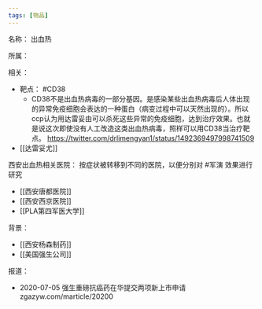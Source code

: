 ```yaml
---
tags: [物品]
---
```


名称：
出血热

所属：

相关：
- 靶点： #CD38
	- CD38不是出血热病毒的一部分基因。是感染某些出血热病毒后人体出现的异常免疫细胞会表达的一种蛋白（病变过程中可以天然出现的）。所以ccp认为用达雷妥由可以杀死这些异常的免疫细胞，达到治疗效果。也就是说这次即使没有人工改造这类出血热病毒，照样可以用CD38当治疗靶点。 https://twitter.com/drlimengyan1/status/1492369497998741509
- [[达雷妥尤]]

西安出血热相关医院：
按症状被转移到不同的医院，以便分别对 #军演 效果进行研究
- [[西安唐都医院]]
- [[西安西京医院]]
- [[PLA第四军医大学]]

背景：
- [[西安杨森制药]]
- [[美国强生公司]]

报道：
- 2020-07-05 强生重磅抗癌药在华提交两项新上市申请 zgazyw.com/marticle/20200